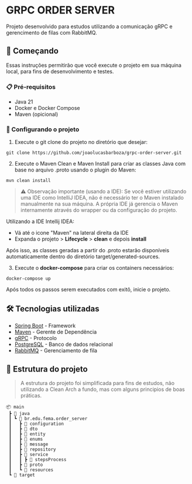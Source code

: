 # GRPC ORDER SERVER

Projeto desenvolvido para estudos utilizando a comunicação gRPC e gerencimento de filas com RabbitMQ. 

## 🚀 Começando

Essas instruções permitirão que você execute o projeto em sua máquina local, para fins de desenvolvimento e testes. 


### 📋 Pré-requisitos

- Java 21
- Docker e Docker Compose
- Maven (opicional)

### 🔧 Configurando o projeto

1. Execute o git clone do projeto no diretório que desejar:

```
git clone https://github.com/joaolucasbarboza/grpc-order-server.git
```

2. Execute o Maven Clean e Maven Install para criar as classes Java com base no arquivo .proto usando o plugin do Maven:

```
mvn clean install
```

> ⚠️ Observação importante (usando a IDE):
> Se você estiver utilizando uma IDE como IntelliJ IDEA, não é necessário ter o Maven instalado manualmente na sua máquina. A própria IDE já gerencia o Maven internamente através do wrapper ou da configuração do projeto.

Utilizando a IDE Intellij IDEA:
- Vá até o icone "Maven" na lateral direita da IDE
- Expanda o projeto > __Lifecycle__ > __clean__ e depois __install__

Após isso, as classes geradas a partir do .proto estarão disponíveis automaticamente dentro do diretório target/generated-sources.

3. Execute o __docker-compose__ para criar os containers necessários:

```
docker-compose up
```

Após todos os passos serem executados com exitô, inicie o projeto.


## 🛠️ Tecnologias utilizadas

* [Spring Boot](https://docs.spring.io/spring-boot/index.html) - Framework
* [Maven](https://maven.apache.org/) - Gerente de Dependência
* [gRPC](https://docs.spring.io/spring-grpc/reference/server.html) - Protocolo
* [PostgreSQL](https://www.postgresql.org/) - Banco de dados relacional
* [RabbitMQ](https://www.rabbitmq.com/) - Gerenciamento de fila

## 📁 Estrutura do projeto
> A estrutura do projeto foi simplificada para fins de estudos, não utilizando a Clean Arch a fundo, mas com alguns principios de boas práticas.
```
📦 main
 ┣ 📂 java
 ┃ ┗ 📂 br.edu.fema.order_server
 ┃   ┣ 📂 configuration
 ┃   ┣ 📂 dto
 ┃   ┣ 📂 entity
 ┃   ┣ 📂 enums
 ┃   ┣ 📂 message
 ┃   ┣ 📂 repository
 ┃   ┣ 📂 service
 ┃   ┃ ┣ 📂 stepsProcess
 ┃   ┣ 📂 proto
 ┃   ┗ 📂 resources
 ┗ 📂 target
```
